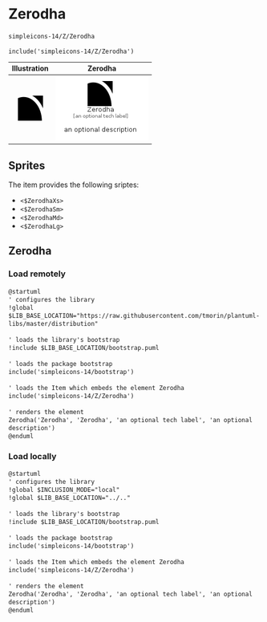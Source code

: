 # Zerodha


```text
simpleicons-14/Z/Zerodha
```

```text
include('simpleicons-14/Z/Zerodha')
```



| Illustration | Zerodha |
| :---: | :---: |
| ![illustration for Illustration](../../simpleicons-14/Z/Zerodha.png) | ![illustration for Zerodha](../../simpleicons-14/Z/Zerodha.Local.png) |



## Sprites
The item provides the following sriptes:

- `<$ZerodhaXs>`
- `<$ZerodhaSm>`
- `<$ZerodhaMd>`
- `<$ZerodhaLg>`





## Zerodha

### Load remotely
```plantuml
@startuml
' configures the library
!global $LIB_BASE_LOCATION="https://raw.githubusercontent.com/tmorin/plantuml-libs/master/distribution"

' loads the library's bootstrap
!include $LIB_BASE_LOCATION/bootstrap.puml

' loads the package bootstrap
include('simpleicons-14/bootstrap')

' loads the Item which embeds the element Zerodha
include('simpleicons-14/Z/Zerodha')

' renders the element
Zerodha('Zerodha', 'Zerodha', 'an optional tech label', 'an optional description')
@enduml
```

### Load locally
```plantuml
@startuml
' configures the library
!global $INCLUSION_MODE="local"
!global $LIB_BASE_LOCATION="../.."

' loads the library's bootstrap
!include $LIB_BASE_LOCATION/bootstrap.puml

' loads the package bootstrap
include('simpleicons-14/bootstrap')

' loads the Item which embeds the element Zerodha
include('simpleicons-14/Z/Zerodha')

' renders the element
Zerodha('Zerodha', 'Zerodha', 'an optional tech label', 'an optional description')
@enduml
```

